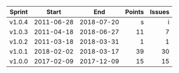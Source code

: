 | Sprint | Start      | End        | Points  | Issues  |
| ------ | ---------- | ---------- | ------: | ------: |
| v1.0.4 | 2011-06-28 | 2018-07-20 | s       | i       |
| v1.0.3 | 2011-04-18 | 2018-06-27 | 11      | 7       |
| v1.0.2 | 2011-03-18 | 2018-03-31 | 1       | 1       |
| v1.0.1 | 2018-02-02 | 2018-03-17 | 39      | 30      |
| v1.0.0 | 2017-02-09 | 2017-12-09 | 15      | 15      |
